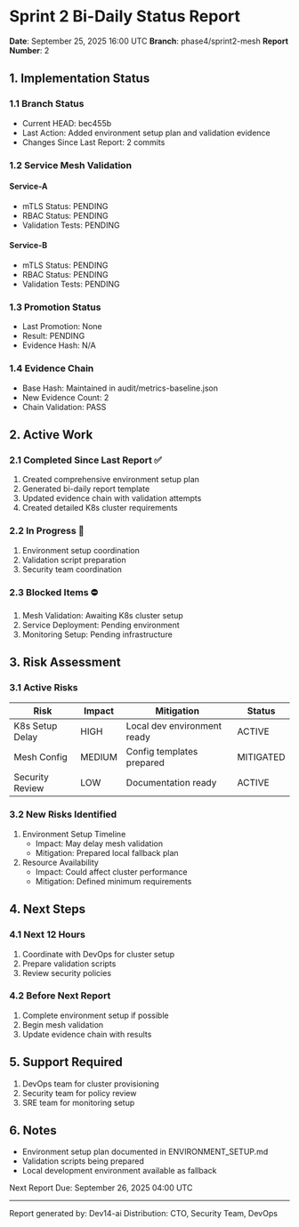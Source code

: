 # Sprint 2 Bi-Daily Status Report
**Date**: September 25, 2025 16:00 UTC
**Branch**: phase4/sprint2-mesh
**Report Number**: 2

## 1. Implementation Status

### 1.1 Branch Status
- Current HEAD: bec455b
- Last Action: Added environment setup plan and validation evidence
- Changes Since Last Report: 2 commits

### 1.2 Service Mesh Validation
#### Service-A
- mTLS Status: PENDING
- RBAC Status: PENDING
- Validation Tests: PENDING

#### Service-B
- mTLS Status: PENDING
- RBAC Status: PENDING
- Validation Tests: PENDING

### 1.3 Promotion Status
- Last Promotion: None
- Result: PENDING
- Evidence Hash: N/A

### 1.4 Evidence Chain
- Base Hash: Maintained in audit/metrics-baseline.json
- New Evidence Count: 2
- Chain Validation: PASS

## 2. Active Work

### 2.1 Completed Since Last Report ✅
1. Created comprehensive environment setup plan
2. Generated bi-daily report template
3. Updated evidence chain with validation attempts
4. Created detailed K8s cluster requirements

### 2.2 In Progress 🔄
1. Environment setup coordination
2. Validation script preparation
3. Security team coordination

### 2.3 Blocked Items ⛔
1. Mesh Validation: Awaiting K8s cluster setup
2. Service Deployment: Pending environment
3. Monitoring Setup: Pending infrastructure

## 3. Risk Assessment

### 3.1 Active Risks
| Risk | Impact | Mitigation | Status |
|------|---------|------------|---------|
| K8s Setup Delay | HIGH | Local dev environment ready | ACTIVE |
| Mesh Config | MEDIUM | Config templates prepared | MITIGATED |
| Security Review | LOW | Documentation ready | ACTIVE |

### 3.2 New Risks Identified
1. Environment Setup Timeline
   - Impact: May delay mesh validation
   - Mitigation: Prepared local fallback plan
2. Resource Availability
   - Impact: Could affect cluster performance
   - Mitigation: Defined minimum requirements

## 4. Next Steps

### 4.1 Next 12 Hours
1. Coordinate with DevOps for cluster setup
2. Prepare validation scripts
3. Review security policies

### 4.2 Before Next Report
1. Complete environment setup if possible
2. Begin mesh validation
3. Update evidence chain with results

## 5. Support Required
1. DevOps team for cluster provisioning
2. Security team for policy review
3. SRE team for monitoring setup

## 6. Notes
- Environment setup plan documented in ENVIRONMENT_SETUP.md
- Validation scripts being prepared
- Local development environment available as fallback

Next Report Due: September 26, 2025 04:00 UTC

---
Report generated by: Dev14-ai
Distribution: CTO, Security Team, DevOps